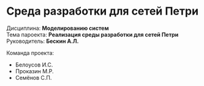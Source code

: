# Среда разработки для сетей Петри

Дисциплина: **Моделированию систем**  
Тема пароекта: **Реализация среды разработки для сетей Петри**  
Руководитель: **Бескин А.Л.**  

Команда проекта:
- Белоусов И.С.
- Проказин М.Р.
- Семёнов С.П.